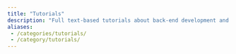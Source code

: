 ```yaml
---
title: "Tutorials"
description: "Full text-based tutorials about back-end development and software engineering"
aliases:
 - /categories/tutorials/
 - /category/tutorials/
---
```

